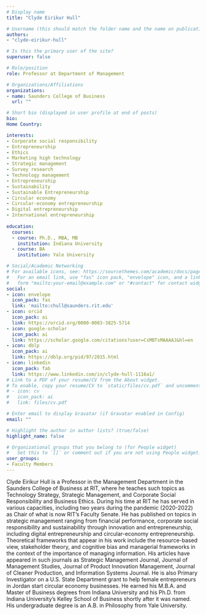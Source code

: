 ```yaml
---
# Display name
title: "Clyde Eirikur Hull"

# Username (this should match the folder name and the name on publications)
authors:
- "clyde-eirikur-hull"

# Is this the primary user of the site?
superuser: false

# Role/position
role: Professor at Department of Management

# Organizations/Affiliations
organizations:
- name: Saunders College of Business
  url: ""

# Short bio (displayed in user profile at end of posts)
bio: 
Home Country: 

interests:
- Corporate social responsibility
- Entrepreneurship
- Ethics
- Marketing high technology
- Strategic management
- Survey research
- Technology management
- Entrepreneurship
- Sustainability
- Sustainable Entrepreneurship
- Circular economy
- Circular-economy entrepreneurship
- Digital entrepreneurship
- International entrepreneurship
  
education:
  courses:
  - course: Ph.D., MBA, MB
    institution: Indiana University
  - course: BA
    institution: Yale University

# Social/Academic Networking
# For available icons, see: https://sourcethemes.com/academic/docs/page-builder/#icons
#   For an email link, use "fas" icon pack, "envelope" icon, and a link in the
#   form "mailto:your-email@example.com" or "#contact" for contact widget.
social:
- icon: envelope
  icon_pack: fas
  link: 'mailto:chull@saunders.rit.edu'
- icon: orcid
  icon_pack: ai
  link: https://orcid.org/0000-0003-3825-5714
- icon: google-scholar
  icon_pack: ai
  link: https://scholar.google.com/citations?user=CsMBTsMAAAAJ&hl=en
- icon: dblp
  icon_pack: ai
  link: https://dblp.org/pid/97/2015.html
- icon: linkedin
  icon_pack: fab
  link: https://www.linkedin.com/in/clyde-hull-1116a1/
# Link to a PDF of your resume/CV from the About widget.
# To enable, copy your resume/CV to `static/files/cv.pdf` and uncomment the lines below.
# - icon: cv
#   icon_pack: ai
#   link: files/cv.pdf

# Enter email to display Gravatar (if Gravatar enabled in Config)
email: ""

# Highlight the author in author lists? (true/false)
highlight_name: false

# Organizational groups that you belong to (for People widget)
#   Set this to `[]` or comment out if you are not using People widget.
user_groups:
- Faculty Members
---
```


Clyde Eiríkur Hull is a Professor in the Management Department in the Saunders College of Business at RIT, where he teaches such topics as Technology Strategy, Strategic Management, and Corporate Social Responsibility and Business Ethics. During his time at RIT he has served in various capacities, including two years during the pandemic (2020-2022) as Chair of what is now RIT’s Faculty Senate. He has published on topics in strategic management ranging from financial performance, corporate social responsibility and sustainability through innovation and entrepreneurship, including digital entrepreneurship and circular-economy entrepreneurship. Theoretical frameworks that appear in his work include the resource-based view, stakeholder theory, and cognitive bias and managerial frameworks in the context of the importance of managing information. His articles have appeared in such journals as Strategic Management Journal, Journal of Management Studies, Journal of Product Innovation Management, Journal of Cleaner Production, and Information Systems Journal. He is also Primary Investigator on a U.S. State Department grant to help female entrepreneurs in Jordan start circular economy businesses. He earned his M.B.A. and Master of Business degrees from Indiana University and his Ph.D. from Indiana University’s Kelley School of Business shortly after it was named. His undergraduate degree is an A.B. in Philosophy from Yale University.
